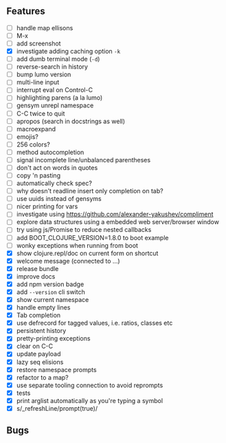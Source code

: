 ## Features

- [ ] handle map ellisons
- [ ] M-x
- [ ] add screenshot
- [x] investigate adding caching option `-k`
- [ ] add dumb terminal mode (`-d`)
- [ ] reverse-search in history
- [ ] bump lumo version
- [ ] multi-line input
- [ ] interrupt eval on Control-C
- [ ] highlighting parens (a la lumo)
- [ ] gensym unrepl namespace
- [ ] C-C twice to quit
- [ ] apropos (search in docstrings as well)
- [ ] macroexpand
- [ ] emojis?
- [ ] 256 colors?
- [ ] method autocompletion
- [ ] signal incomplete line/unbalanced parentheses
- [ ] don't act on words in quotes
- [ ] copy 'n pasting
- [ ] automatically check spec?
- [ ] why doesn't readline insert only completion on tab?
- [ ] use uuids instead of gensyms
- [ ] nicer printing for vars
- [ ] investigate using https://github.com/alexander-yakushev/compliment
- [ ] explore data structures using a embedded web server/browser window
- [ ] try using js/Promise to reduce nested callbacks
- [ ] add BOOT_CLOJURE_VERSION=1.8.0 to boot example
- [ ] wonky exceptions when running from boot
- [x] show clojure.repl/doc on current form on shortcut
- [x] welcome message (connected to ...)
- [x] release bundle
- [x] improve docs
- [x] add npm version badge
- [x] add `--version` cli switch
- [x] show current namespace
- [x] handle empty lines
- [x] Tab completion
- [x] use defrecord for tagged values, i.e. ratios, classes etc
- [x] persistent history
- [x] pretty-printing exceptions
- [x] clear on C-C
- [x] update payload
- [x] lazy seq elisions
- [x] restore namespace prompts
- [x] refactor to a map?
- [x] use separate tooling connection to avoid reprompts
- [x] tests
- [x] print arglist automatically as you're typing a symbol
- [x] s/_refreshLine/prompt(true)/

## Bugs
